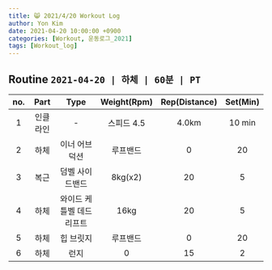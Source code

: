 ```yaml
---
title: 😸 2021/4/20 Workout Log
author: Yon Kim
date: 2021-04-20 10:00:00 +0900
categories: [Workout, 운동로그_2021]
tags: [Workout_log]
---
```


## Routine `2021-04-20 | 하체 | 60분 | PT` ##
|no.|Part|Type|Weight(Rpm)|Rep(Distance)|Set(Min)|
|:---:|:---:|:---:|:---:|:---:|:---:|
|1|인클라인|-|스피드 4.5| 4.0km | 10 min|
|2|하체|이너 어브덕션|루프밴드|0|20|5|
|3|복근|덤벨 사이드밴드|8kg(x2)|20|5
|4|하체|와이드 케틀벨 데드리프트|16kg|20|5
|5|하체|힙 브릿지|루프밴드|0|20|5|
|6|하체|런지|0|15|2


